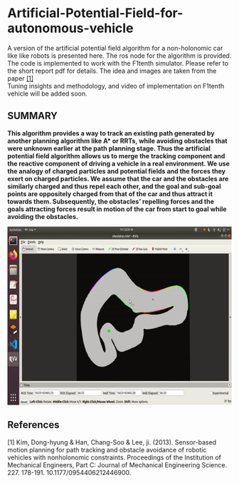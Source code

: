 # Artificial-Potential-Field-for-autonomous-vehicle
A version of the artificial potential field algorithm for a non-holonomic car like like robots is presented here. The ros node for the algorithm is provided. The code is implemented to work with the F1tenth simulator.  Please refer to the short report pdf for details. 
The idea and images are taken from the paper [[1]](#1) <br/>
Tuning insights and methodology, and video of implementation on F1tenth vehicle will be added soon.
## SUMMARY
__This algorithm provides a way to track an existing path generated by another planning algorithm like A* or RRTs, while avoiding obstacles that were unknown earlier at the path planning
stage. Thus the artificial potential field algorithm allows us to merge the tracking component
and the reactive component of driving a vehicle in a real environment. We use the analogy
of charged particles and potential fields and the forces they exert on charged particles. We
assume that the car and the obstacles are similarly charged and thus repel each other, and the
goal and sub-goal points are oppositely charged from that of the car and thus attract it towards
them. Subsequently, the obstacles’ repelling forces and the goals attracting forces result in
motion of the car from start to goal while avoiding the obstacles.__

<p float="center">
  <img src="media/apf_test_Berlin.gif" width="750" height="400"/> 
</p>

## References
<a id="1">[1]</a> Kim, Dong-hyung & Han, Chang-Soo & Lee, ji. (2013). Sensor-based motion planning for path tracking and obstacle avoidance of robotic vehicles with nonholonomic constraints. Proceedings of the Institution of Mechanical Engineers, Part C: Journal of Mechanical Engineering Science. 227. 178-191. 10.1177/0954406212446900. 
